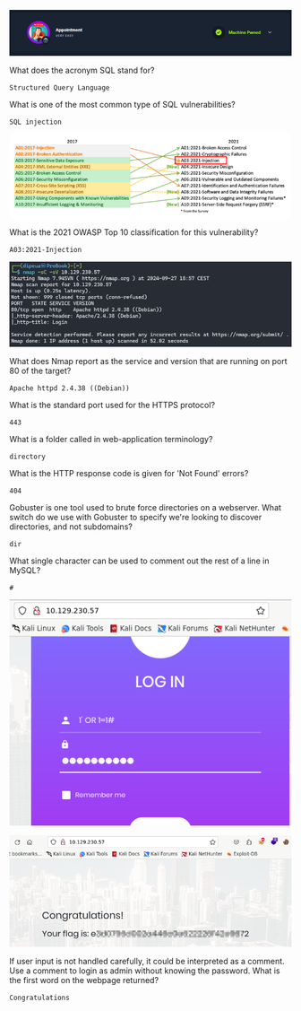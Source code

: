 ![](banner.png)

What does the acronym SQL stand for?

```
Structured Query Language
```

What is one of the most common type of SQL vulnerabilities?

```
SQL injection
```

![](owasp.png)

What is the 2021 OWASP Top 10 classification for this vulnerability?

```
A03:2021-Injection
```

![](nmap.png)

What does Nmap report as the service and version that are running on port 80 of the target?

```
Apache httpd 2.4.38 ((Debian))
```

What is the standard port used for the HTTPS protocol?

```
443
```

What is a folder called in web-application terminology?

```
directory
```

What is the HTTP response code is given for 'Not Found' errors?

```
404
```

Gobuster is one tool used to brute force directories on a webserver. What switch do we use with Gobuster to specify we're looking to discover directories, and not subdomains?

```
dir
```


What single character can be used to comment out the rest of a line in MySQL?

```
#
```

![](login-page.png)

![](end.png)

If user input is not handled carefully, it could be interpreted as a comment. Use a comment to login as admin without knowing the password. What is the first word on the webpage returned?

```
Congratulations
```